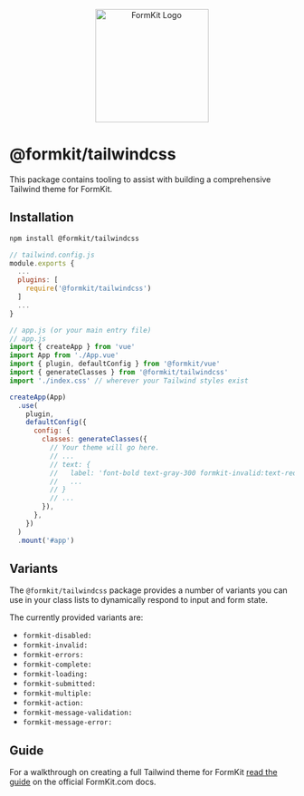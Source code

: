 <p align="center"><a href="https://www.formkit.com" target="_blank" rel="noopener noreferrer"><img width="200" src="https://cdn.formk.it/brand-assets/formkit-logo.png" alt="FormKit Logo"></a></p>

# @formkit/tailwindcss

This package contains tooling to assist with building a comprehensive Tailwind theme for FormKit.

## Installation

```bash
npm install @formkit/tailwindcss
```

```js
// tailwind.config.js
module.exports {
  ...
  plugins: [
    require('@formkit/tailwindcss')
  ]
  ...
}
```

```js
// app.js (or your main entry file)
// app.js
import { createApp } from 'vue'
import App from './App.vue'
import { plugin, defaultConfig } from '@formkit/vue'
import { generateClasses } from '@formkit/tailwindcss'
import './index.css' // wherever your Tailwind styles exist

createApp(App)
  .use(
    plugin,
    defaultConfig({
      config: {
        classes: generateClasses({
          // Your theme will go here.
          // ...
          // text: {
          //   label: 'font-bold text-gray-300 formkit-invalid:text-red-500',
          //   ...
          // }
          // ...
        }),
      },
    })
  )
  .mount('#app')
```

## Variants

The `@formkit/tailwindcss` package provides a number of variants you can use in your class lists to dynamically respond to input and form state.

The currently provided variants are:

- `formkit-disabled:`
- `formkit-invalid:`
- `formkit-errors:`
- `formkit-complete:`
- `formkit-loading:`
- `formkit-submitted:`
- `formkit-multiple:`
- `formkit-action:`
- `formkit-message-validation:`
- `formkit-message-error:`

## Guide

For a walkthrough on creating a full Tailwind theme for FormKit [read the guide](https://formkit.com/guides/create-a-tailwind-theme) on the official FormKit.com docs.
